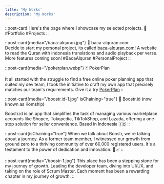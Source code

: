 ```yaml
---
title: 'My Works'
description: 'My Works'
---
```


::post-card
Here's the page where I showcase my selected projects. 🚀 #Portfolio #Projects
::

::post-card{media="/baca-alquran.jpg"}
📖 baca-alquran.com
<br/>
Decide to start my personal project, its called [baca-alquran.com](https://baca-alquran.com)! A website to read the Quran with indonesia translations and audio playback per verse. More features coming soon! #BacaAlquran #PersonalProject
::

::post-card{media="/pokerplan.webp"}
🃏 PokerPlan

It all started with the struggle to find a free online poker planning app that suited my dev team,  I took the initiative to craft my own app that precisely matches our team's requirements. Give it a try [PokerPlan](https://poker.ichsanmaulana.com)
::

::post-card{media="/boostr.id-1.jpg" isChaining="true"}
🚀 Boostr.id (now known as Komship)

Boostr.id is an app that simplifies the task of managing various marketplace accounts like Shopee, Tokopedia, TikTokShop, and Lazada, offering a one-stop solution for seller convenience. Based in Indonesia 🇮🇩
::

::post-card{isChaining="true"}
When we talk about Boostr, we're talking about a journey. As a former team member, I witnessed our growth from ground zero to a thriving community of over 60,000 registered users. It's a testament to the power of dedication and innovation. 🚀📈 
::

::post-card{media="/boostr-1.jpg"}
This place has been a stepping stone for my journey of growth. Leading the developer team, diving into UI/UX, and taking on the role of Scrum Master. Each moment has been a rewarding chapter in my journey of growth.
::




